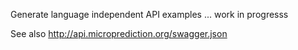 Generate language independent API examples ... work in progresss 

See also http://api.microprediction.org/swagger.json 
